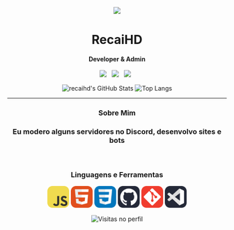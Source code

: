 <!-- redminzinhoooooo -->

<p align="center">
<img src="https://i.postimg.cc/SxRXz9Q0/Picsart-25-06-05-17-09-05-238-1.jpg" />
</p>




<h1 align="center">RecaiHD</h1>

<p align="center">
  <strong>Developer & Admin</strong> <br><br>

  <img src="https://img.shields.io/badge/JavaScript-F7DF1E?style=for-the-badge&logo=javascript&logoColor=black" />
  &nbsp;
  <img src="https://img.shields.io/badge/HTML-E34F26?style=for-the-badge&logo=html5&logoColor=white" />
  &nbsp;
  <img src="https://img.shields.io/badge/CSS-1572B6?style=for-the-badge&logo=css3&logoColor=white" />
  &nbsp;
 

</p>

<div align="center">


<img src="https://github-readme-stats.vercel.app/api?username=recaihd&show_icons=true&theme=tokyonight&hide=prs,issues&count_private=true" height="180" alt="recaihd's GitHub Stats" />




<img src="https://github-readme-stats.vercel.app/api/top-langs/?username=recaihd&layout=compact&theme=tokyonight" height="180" alt="Top Langs" />

</div>

---
<h3 align="center">
Sobre Mim
</p>

<h3 align="center">

  Eu modero alguns servidores no Discord, desenvolvo sites e bots
</p>

<br>
<h3 align="center">
  Linguagens e Ferramentas
</h3>





<p align="center">
<img src="https://github.com/tandpfun/skill-icons/raw/main/icons/JavaScript.svg" height="50px">

<img src="https://github.com/tandpfun/skill-icons/raw/main/icons/HTML.svg" height="50px">

<img src="https://github.com/tandpfun/skill-icons/raw/main/icons/CSS.svg" height="50px">

<img src="https://github.com/tandpfun/skill-icons/raw/main/icons/Github-Dark.svg" height="50px">

<img src="https://github.com/tandpfun/skill-icons/raw/main/icons/Git.svg" height="50px">

<img src="https://github.com/tandpfun/skill-icons/raw/main/icons/VSCode-Dark.svg" height="50px">

</p>


<p align="center">
  <img src="https://komarev.com/ghpvc/?username=RecaiHD&style=flat-square&color=blue" alt="Visitas no perfil"/>
</p>
